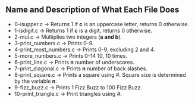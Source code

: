 ## Name and Description of What Each File Does

* 0-isupper.c -> Returns 1 if **c** is an uppercase letter, returns 0 otherwise.
* 1-isdigit.c -> Returns 1 if **c** is a digit, returns 0 otherwise.
* 2-mul.c -> Multiplies two integers (**a and b**).
* 3-print_numbers.c -> Prints 0-9.
* 4-print_most_numbers.c -> Prints 0-9, excluding 2 and 4.
* 5-more_numbers.c -> Prints 0-14 10, 10 times.
* 6-print_line.c -> Prints **n** number of underscores.
* 7-print_diagonal.c -> Prints **n** number of back slashes.
* 8-print_square.c -> Prints a square using #. Square size is determined by the variable **n**.
* 9-fizz_buzz.c -> Prints 1 Fizz Buzz to 100 Fizz Buzz.
* 10-print_triangle.c -> Print triangles using #.